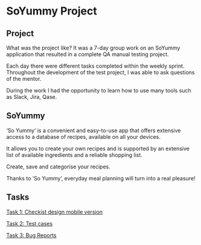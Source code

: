 # SoYummy Project


## <a name="About projects">Project</a>

<p>What was the project like? It was a 7-day group work on an SoYummy application that resulted in a complete QA manual testing project.</p>
<p>Each day there were different tasks completed within the weekly sprint. Throughout the development of the test project, I was able to ask questions of the mentor.</p> 
<p>During the work I had the opportunity to learn how to use many tools such as Slack, Jira, Qase.</p>


## <a name="About YUMMY">SoYummy</a>

<p>‘So Yummy’ is a convenient and easy-to-use app that offers extensive access to a database of recipes, available on all your devices. 

It allows you to create your own recipes and is supported by an extensive list of available ingredients and a reliable shopping list.</p> 

<p>Create, save and categorise your recipes.

Thanks to ‘So Yummy’, everyday meal planning will turn into a real pleasure!</p>



## <a name="Tasks">Tasks</a>

[Task 1: Checkist design mobile version](https://docs.google.com/spreadsheets/d/1exngv6KbeBrJrw9ltkRgFoux1nFuRp9n1un_LrYW9A0/edit?usp=sharing)

[Task 2: Test cases](https://github.com/MaciejSwietochowski/TestCases/blob/main/README.md)

[Task 3: Bug Reports]()
